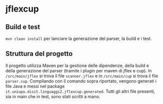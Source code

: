 # jflexcup

## Build e test
```mvn clean install``` per lanciare la generazione del parser, la build e i test.

## Struttura del progetto
Il progetto utilizza Maven per la gestione delle dipendenze, della build e della generazione del parser (tramite i plugin per maven di jflex e cup).
In ```/src/main/jflex``` si trova il file ```scanner.jflex``` e in ```/src/main/cup``` si trova il file ```parser.cup```. Compilando con il comando sopra riportato, vengono generati i file Java e messi nel package ```it.uniupo.disit.linguaggi2.jflexcup.generated```. Tutti gli altri file presenti, sia in main che in test, sono stati scritti a mano.
